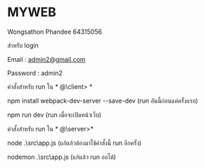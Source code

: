 # MYWEB
Wongsathon Phandee
64315056

สำหรับ login

Email : admin2@gmail.com

Password : admin2

คำสั้งสำหรับ run ใน * @\client> *

npm install webpack-dev-server --save-dev (run อันนี้ก่อนแค่ครั้งแรก)

npm run dev (run เมื่อจะเปิดหน้าเว็บ)

คำสั้งสำหรับ run ใน * @\server>*

node .\src\app.js (แก้แล้วต้องมาใช้คำสั้งนี้ run อีกครั้ง)

nodemon .\src\app.js (แก้แล้ว run ออโต้)
